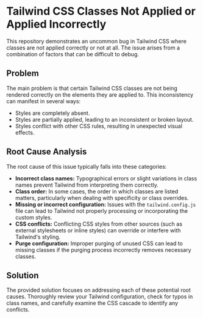 # Tailwind CSS Classes Not Applied or Applied Incorrectly

This repository demonstrates an uncommon bug in Tailwind CSS where classes are not applied correctly or not at all.  The issue arises from a combination of factors that can be difficult to debug.

## Problem

The main problem is that certain Tailwind CSS classes are not being rendered correctly on the elements they are applied to. This inconsistency can manifest in several ways:

- Styles are completely absent.
- Styles are partially applied, leading to an inconsistent or broken layout.
- Styles conflict with other CSS rules, resulting in unexpected visual effects.

## Root Cause Analysis

The root cause of this issue typically falls into these categories:

- **Incorrect class names:**  Typographical errors or slight variations in class names prevent Tailwind from interpreting them correctly.
- **Class order:**  In some cases, the order in which classes are listed matters, particularly when dealing with specificity or class overrides.
- **Missing or incorrect configuration:** Issues with the `tailwind.config.js` file can lead to Tailwind not properly processing or incorporating the custom styles.
- **CSS conflicts:**  Conflicting CSS styles from other sources (such as external stylesheets or inline styles) can override or interfere with Tailwind's styling.
- **Purge configuration:**  Improper purging of unused CSS can lead to missing classes if the purging process incorrectly removes necessary classes.

## Solution

The provided solution focuses on addressing each of these potential root causes. Thoroughly review your Tailwind configuration, check for typos in class names, and carefully examine the CSS cascade to identify any conflicts.